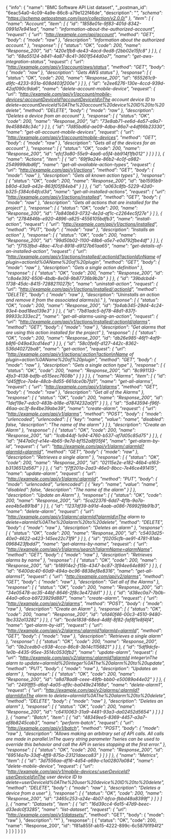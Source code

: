 {
  "info": {
    "name": "BMC Software API List dataset",
    "_postman_id": "6eac54a0-4c09-4a9e-86c8-a79e122f46de",
    "description": "*",
    "schema": "https://schema.getpostman.com/json/collection/v2.0.0/"
  },
  "item": [
    {
      "name": "Account",
      "item": [
        {
          "id": "1858e01e-9f83-401d-8342-0991d7e941ea",
          "name": "information-about-the-authorized-account",
          "request": {
            "url": "http://example.com/api/account",
            "method": "GET",
            "body": {
              "mode": "raw"
            },
            "description": "Information about the authorized account."
          },
          "response": [
            {
              "status": "OK",
              "code": 200,
              "name": "Response_200",
              "id": "420e1fb8-de43-4acd-9ed8-f2bb02e15fc8"
            }
          ]
        },
        {
          "id": "68a55124-b841-4a87-8c41-3601f544d0a7",
          "name": "get-aws-integration-status",
          "request": {
            "url": "http://example.com/api/v1/account/aws/status",
            "method": "GET",
            "body": {
              "mode": "raw"
            },
            "description": "Gets AWS status"
          },
          "response": [
            {
              "status": "OK",
              "code": 200,
              "name": "Response_200",
              "id": "655261c9-d9fc-4233-931a-608d403f200e"
            }
          ]
        },
        {
          "id": "e2ee6276-130e-4ccd-939d-42af090c9da6",
          "name": "delete-account-mobile-device",
          "request": {
            "url": "http://example.com/api/v1/account/mobile-devices/:accountDeviceId?accountDeviceId\nThe account device ID to delete=accountDeviceId%0AThe%20account%20device%20ID%20to%20delete",
            "method": "DELETE",
            "body": {
              "mode": "raw"
            },
            "description": "Deletes a device from an account"
          },
          "response": [
            {
              "status": "OK",
              "code": 200,
              "name": "Response_200",
              "id": "73e8ab71-ee6d-4a57-a9a7-9e458848c34c"
            }
          ]
        },
        {
          "id": "7d85bd6d-ae09-4dba-86a7-e4df66b23330",
          "name": "get-all-account-mobile-devices",
          "request": {
            "url": "http://example.com/api/v1/account/mobile-devices",
            "method": "GET",
            "body": {
              "mode": "raw"
            },
            "description": "Gets all of the devices for an account"
          },
          "response": [
            {
              "status": "OK",
              "code": 200,
              "name": "Response_200",
              "id": "efcf3a80-55e9-4aa6-a5f4-bb914f1fb012"
            }
          ]
        }
      ]
    },
    {
      "name": "Actions",
      "item": [
        {
          "id": "69f9a24e-86b2-4c0f-a982-2549999dbd6f",
          "name": "get-all-available-action-types",
          "request": {
            "url": "http://example.com/api/v1/actions",
            "method": "GET",
            "body": {
              "mode": "raw"
            },
            "description": "Gets all known action types"
          },
          "response": [
            {
              "status": "OK",
              "code": 200,
              "name": "Response_200",
              "id": "bb1595b9-b80d-43a9-a42e-863f05f84eb4"
            }
          ]
        },
        {
          "id": "a063c8fb-5229-42d0-b325-f384c64fcd3d",
          "name": "get-all-installed-actions",
          "request": {
            "url": "http://example.com/api/v1/actions/installed",
            "method": "GET",
            "body": {
              "mode": "raw"
            },
            "description": "Gets all actions that are installed for the project"
          },
          "response": [
            {
              "status": "OK",
              "code": 200,
              "name": "Response_200",
              "id": "7a840b63-0732-4e2d-af1c-c2264ec5f27e"
            }
          ]
        },
        {
          "id": "2784846b-e920-4896-a825-4556105bdfb3",
          "name": "install-action",
          "request": {
            "url": "http://example.com/api/v1/actions/installed",
            "method": "PUT",
            "body": {
              "mode": "raw"
            },
            "description": "Installs an action"
          },
          "response": [
            {
              "status": "OK",
              "code": 200,
              "name": "Response_200",
              "id": "99d50b02-1100-48b6-a5e7-e0d792fbe4df"
            }
          ]
        },
        {
          "id": "f7153fbd-48ac-47cd-8918-d9127b61aa65",
          "name": "get-details-of-an-installed-action",
          "request": {
            "url": "http://example.com/api/v1/actions/installed/:actionId?actionId\nName of plugin=actionId%0AName%20of%20plugin",
            "method": "GET",
            "body": {
              "mode": "raw"
            },
            "description": "Gets a single action definition"
          },
          "response": [
            {
              "status": "OK",
              "code": 200,
              "name": "Response_200",
              "id": "c8a4e392-6506-4bdb-8e08-9b87736b9b2b"
            }
          ]
        },
        {
          "id": "39bdcbd4-1738-45dc-8415-7288211027fc",
          "name": "uninstall-action",
          "request": {
            "url": "http://example.com/api/v1/actions/installed/:actionId",
            "method": "DELETE",
            "body": {
              "mode": "raw"
            },
            "description": "Uninstalls an action and remove it from the associated alarms(s)."
          },
          "response": [
            {
              "status": "OK",
              "code": 200,
              "name": "Response_200",
              "id": "fa4ab345-29d4-4c24-93e4-bad18ea139e3"
            }
          ]
        },
        {
          "id": "7b81adc5-bf78-48d1-837f-99933c333ec2",
          "name": "get-all-alarms-using-an-action",
          "request": {
            "url": "http://example.com/api/v1/actions/installed/:actionId/alarms",
            "method": "GET",
            "body": {
              "mode": "raw"
            },
            "description": "Get alarms that are using this action installed for the project"
          },
          "response": [
            {
              "status": "OK",
              "code": 200,
              "name": "Response_200",
              "id": "db26e985-46f1-4af9-b8f6-049a43cd14ed"
            }
          ]
        },
        {
          "id": "58c0fe6f-d127-442c-8362-536d40272ba8",
          "name": "get-action",
          "request": {
            "url": "http://example.com/api/v1/actions/:action?action\nName of plugin=action%0AName%20of%20plugin",
            "method": "GET",
            "body": {
              "mode": "raw"
            },
            "description": "Gets a single action type"
          },
          "response": [
            {
              "status": "OK",
              "code": 200,
              "name": "Response_200",
              "id": "8c991133-4fa3-4138-bdfb-a515eec7608b"
            }
          ]
        }
      ]
    },
    {
      "name": "Alarms",
      "item": [
        {
          "id": "d45fffce-7a4e-48cb-8d55-661dce0b7fd1",
          "name": "get-all-alarms",
          "request": {
            "url": "http://example.com/api/v1/alarms",
            "method": "GET",
            "body": {
              "mode": "raw"
            },
            "description": "Get all of the Alarms"
          },
          "response": [
            {
              "status": "OK",
              "code": 200,
              "name": "Response_200",
              "id": "1def19e7-edc0-483b-b18e-d7874232a0f1"
            }
          ]
        },
        {
          "id": "5a843594-f96f-46aa-ac3f-8e4be39abe39",
          "name": "create-alarm",
          "request": {
            "url": "http://example.com/api/v1/alarms",
            "method": "POST",
            "body": {
              "mode": "urlencoded",
              "urlencoded": [
                {
                  "key": "name",
                  "value": "name",
                  "disabled": false,
                  "description": "The name of the alarm"
                }
              ]
            },
            "description": "Create an Alarm"
          },
          "response": [
            {
              "status": "OK",
              "code": 200,
              "name": "Response_200",
              "id": "1cdb44df-1e94-4760-b537-af7d05c85d75"
            }
          ]
        },
        {
          "id": "f447a0cf-e14e-4b65-9e7d-bf152a8f05f4",
          "name": "get-alarm-by-id",
          "request": {
            "url": "http://example.com/api/v1/alarm/:alarmId?alarmId=alarmId",
            "method": "GET",
            "body": {
              "mode": "raw"
            },
            "description": "Retrieves a single alarm"
          },
          "response": [
            {
              "status": "OK",
              "code": 200,
              "name": "Response_200",
              "id": "02115e2e-e182-46b4-a163-b3136512d567"
            }
          ]
        },
        {
          "id": "f7ff201a-2ad3-46e0-8bcc-7e46ce491415",
          "name": "update-alarm",
          "request": {
            "url": "http://example.com/api/v1/alarm/:alarmId",
            "method": "PUT",
            "body": {
              "mode": "urlencoded",
              "urlencoded": [
                {
                  "key": "name",
                  "value": "name",
                  "disabled": false,
                  "description": "The name of the alarm"
                }
              ]
            },
            "description": "Update an Alarm"
          },
          "response": [
            {
              "status": "OK",
              "code": 200,
              "name": "Response_200",
              "id": "5ca22376-6dd7-4f1b-9a7a-eea4b5e891b8"
            }
          ]
        },
        {
          "id": "1237df39-b91d-4aab-a086-76992f9b91b3",
          "name": "delete-alarm",
          "request": {
            "url": "http://example.com/api/v1/alarm/:alarmId?alarmId\nThe alarm to delete=alarmId%0AThe%20alarm%20to%20delete",
            "method": "DELETE",
            "body": {
              "mode": "raw"
            },
            "description": "Deletes an alarm"
          },
          "response": [
            {
              "status": "OK",
              "code": 200,
              "name": "Response_200",
              "id": "c5403d25-40e0-4622-a423-145ee22c71f9"
            }
          ]
        },
        {
          "id": "f0205cfb-ae91-4781-81ab-0968423fbdd7",
          "name": "get-alarms-by-name",
          "request": {
            "url": "http://example.com/api/v1/alarms/search?alarmName=alarmName",
            "method": "GET",
            "body": {
              "mode": "raw"
            },
            "description": "Retrieves alarms by name"
          },
          "response": [
            {
              "status": "OK",
              "code": 200,
              "name": "Response_200",
              "id": "b18914e2-f15b-4347-bc87-3f94ee64e895"
            }
          ]
        },
        {
          "id": "6400dc40-60d9-494a-bc96-8838ef8e8316",
          "name": "get-all-alarms1",
          "request": {
            "url": "http://example.com/api/v2/alarms",
            "method": "GET",
            "body": {
              "mode": "raw"
            },
            "description": "Get all of the Alarms"
          },
          "response": [
            {
              "status": "OK",
              "code": 200,
              "name": "Response_200",
              "id": "34e05478-ac35-44bf-8646-2f8c3e472dd1"
            }
          ]
        },
        {
          "id": "d38ec0a7-7b0b-44a0-a6ca-b9723929d887",
          "name": "create-alarm",
          "request": {
            "url": "http://example.com/api/v2/alarms",
            "method": "POST",
            "body": {
              "mode": "raw"
            },
            "description": "Create an Alarm"
          },
          "response": [
            {
              "status": "OK",
              "code": 200,
              "name": "Response_200",
              "id": "a1d40f46-00c3-4510-9480-1bc332a13282"
            }
          ]
        },
        {
          "id": "bcde1838-68ed-4d8f-8f82-faf8f1e8f4f4",
          "name": "get-alarm-by-id1",
          "request": {
            "url": "http://example.com/api/v2/alarms/:alarmId?alarmId=alarmId",
            "method": "GET",
            "body": {
              "mode": "raw"
            },
            "description": "Retrieves a single alarm"
          },
          "response": [
            {
              "status": "OK",
              "code": 200,
              "name": "Response_200",
              "id": "0b2cedb0-c938-4cca-86c8-3b14c1156821"
            }
          ]
        },
        {
          "id": "5df9dcfe-1e0b-4435-95ee-3514c0530fb2",
          "name": "update-alarm",
          "request": {
            "url": "http://example.com/api/v2/alarms/:alarmId?alarmId integer\nThe alarm to update=alarmId%20integer%0AThe%20alarm%20to%20update",
            "method": "PUT",
            "body": {
              "mode": "raw"
            },
            "description": "Updates an alarm"
          },
          "response": [
            {
              "status": "OK",
              "code": 200,
              "name": "Response_200",
              "id": "a8d78ad8-ceee-49fb-bbb0-e50089a44e02"
            }
          ]
        },
        {
          "id": "2491fff5-d6af-4a05-af9c-ba049e24168a",
          "name": "delete-alarm1",
          "request": {
            "url": "http://example.com/api/v2/alarms/:alarmId?alarmId\nThe alarm to delete=alarmId%0AThe%20alarm%20to%20delete",
            "method": "DELETE",
            "body": {
              "mode": "raw"
            },
            "description": "Deletes an alarm"
          },
          "response": [
            {
              "status": "OK",
              "code": 200,
              "name": "Response_200",
              "id": "c6410063-31a9-4481-93a3-da02452d5654"
            }
          ]
        }
      ]
    },
    {
      "name": "Batch",
      "item": [
        {
          "id": "48349ee5-8369-4457-a3a7-af8b8245cab3",
          "name": "perform-batch",
          "request": {
            "url": "http://example.com/api/v1/batch",
            "method": "POST",
            "body": {
              "mode": "raw"
            },
            "description": "Allows making an arbitrary set of API calls.    All calls are made in parallel.\nThe query string parameter <em>?series</em> can be used to override this behavior and call the API in series stopping at the first error."
          },
          "response": [
            {
              "status": "OK",
              "code": 200,
              "name": "Response_200",
              "id": "69514a7a-33df-4ff8-875a-23121daeca83"
            }
          ]
        }
      ]
    },
    {
      "name": "Metrics",
      "item": [
        {
          "id": "3d7556aa-df16-4d54-a69a-c1a02807a084",
          "name": "delete-mobile-device",
          "request": {
            "url": "http://example.com/api/v1/mobile-devices/:userDeviceId?userDeviceId\nThe user device ID to delete=userDeviceId%0AThe%20user%20device%20ID%20to%20delete",
            "method": "DELETE",
            "body": {
              "mode": "raw"
            },
            "description": "Deletes a device from a user"
          },
          "response": [
            {
              "status": "OK",
              "code": 200,
              "name": "Response_200",
              "id": "3465c253-a24e-4b07-bfca-fbbd48a8399f"
            }
          ]
        }
      ]
    },
    {
      "name": "Datasets",
      "item": [
        {
          "id": "16d39cc4-6a15-47d9-beec-d33edc0f3285",
          "name": "list-dataset",
          "request": {
            "url": "http://example.com/api/v1/datasets/*",
            "method": "GET",
            "body": {
              "mode": "raw"
            },
            "description": "*"
          },
          "response": [
            {
              "status": "OK",
              "code": 200,
              "name": "Response_200",
              "id": "f81a855f-ab15-4222-899c-6c58791f94f2"
            }
          ]
        }
      ]
    }
  ]
}